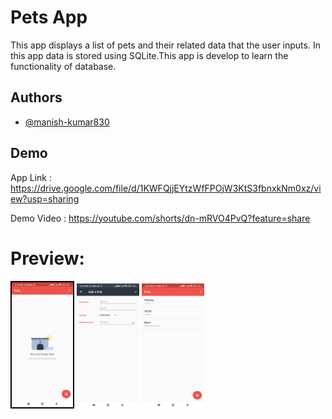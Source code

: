 # Pets App

This app displays a list of pets and their related data that the user inputs. In this app data is stored using SQLite.This app is develop to learn the functionality of database.


## Authors

- [@manish-kumar830](https://github.com/manish-kumar830)


## Demo

App Link : https://drive.google.com/file/d/1KWFQjjEYtzWfFPOjW3KtS3fbnxkNm0xz/view?usp=sharing

Demo Video : https://youtube.com/shorts/dn-mRVO4PvQ?feature=share

# Preview:
<img src="https://github.com/manish-kumar830/Pets/blob/main/ss/ss1.jpg?raw=true" alt="Splash Screen" style="border:2px solid black;" width="98" height="200" /> <img src="https://github.com/manish-kumar830/Pets/blob/main/ss/ss2.jpg?raw=true" alt="Splash Screen" width="100" height="200" /> <img src="https://github.com/manish-kumar830/Pets/blob/main/ss/ss3.jpg?raw=true" alt="Splash Screen" width="100" height="200" />
